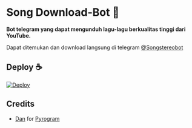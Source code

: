 # Song Download-Bot 🎵

<b>Bot telegram yang dapat mengunduh lagu-lagu berkualitas tinggi dari YouTube.</b>

Dapat ditemukan dan download langsung di telegram </b>
[@Songstereobot](http://t.me/Songstereobot)

## Deploy ☕

[![Deploy](https://www.herokucdn.com/deploy/button.svg)](https://heroku.com/deploy)


## Credits
- [Dan](https://github.com/delivrance) for [Pyrogram](https://github.com/pyrogram/pyrogram)
